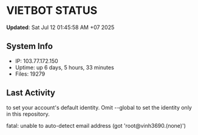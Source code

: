# VIETBOT STATUS
**Updated**: Sat Jul 12 01:45:58 AM +07 2025

## System Info
- IP: 103.77.172.150
- Uptime: up 6 days, 5 hours, 33 minutes
- Files: 19279

## Last Activity

to set your account's default identity.
Omit --global to set the identity only in this repository.

fatal: unable to auto-detect email address (got 'root@vinh3690.(none)')
